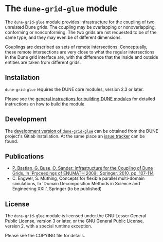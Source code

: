 The `dune-grid-glue` module
===========================

The `dune-grid-glue` module provides infrastructure for the coupling of two unrelated Dune grids.
The coupling may be overlapping or nonoverlapping, conforming or nonconforming.
The two grids are not requested to be of the same type, and they may even be of different dimensions.

Couplings are described as sets of remote intersections.
Conceptually, these remote intersections are very close to what the regular intersections in the Dune grid interface are, with the difference that the inside and outside entities are taken from different grids.

Installation
------------

`dune-grid-glue` requires the DUNE core modules, version 2.3 or later.

Please see the [general instructions for building DUNE modules](https://www.dune-project.org/doc/installation-notes.html) for detailed instructions on how to build the module.

Development
-----------

The [development version of `dune-grid-glue`](https://gitlab.dune-project.org/extensions/dune-grid-glue) can be obtained from the DUNE project's Gitlab installation.
At the same place an [issue tracker](https://gitlab.dune-project.org/extensions/dune-grid-glue/issues) can be found.

Publications
------------

* [P. Bastian, G. Buse, O. Sander: Infrastructure for the Coupling of Dune Grids, In 'Proceedings of ENUMATH 2009', Springer, 2010, pp. 107-114](https://dx.doi.org/10.1007/978-3-642-11795-4_10)
* C. Engwer, S. Müthing, Concepts for flexible parallel multi-domain simulations, In 'Domain Decomposition Methods in Science and Engineering XXII', Springer (to be published)

License
-------

The `dune-grid-glue` module is licensed under the GNU Lesser General Public License, version 3 or later, or the GNU General Public License, version 2, with a special runtime exception.

Please see the COPYING file for details.

